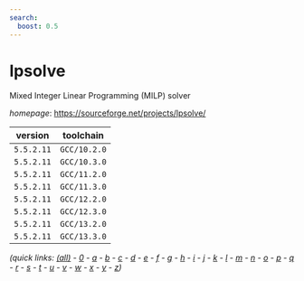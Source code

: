 ```yaml
---
search:
  boost: 0.5
---
```

# lpsolve

Mixed Integer Linear Programming (MILP) solver

*homepage*: <https://sourceforge.net/projects/lpsolve/>

version | toolchain
--------|----------
``5.5.2.11`` | ``GCC/10.2.0``
``5.5.2.11`` | ``GCC/10.3.0``
``5.5.2.11`` | ``GCC/11.2.0``
``5.5.2.11`` | ``GCC/11.3.0``
``5.5.2.11`` | ``GCC/12.2.0``
``5.5.2.11`` | ``GCC/12.3.0``
``5.5.2.11`` | ``GCC/13.2.0``
``5.5.2.11`` | ``GCC/13.3.0``


*(quick links: [(all)](../index.md) - [0](../0/index.md) - [a](../a/index.md) - [b](../b/index.md) - [c](../c/index.md) - [d](../d/index.md) - [e](../e/index.md) - [f](../f/index.md) - [g](../g/index.md) - [h](../h/index.md) - [i](../i/index.md) - [j](../j/index.md) - [k](../k/index.md) - [l](../l/index.md) - [m](../m/index.md) - [n](../n/index.md) - [o](../o/index.md) - [p](../p/index.md) - [q](../q/index.md) - [r](../r/index.md) - [s](../s/index.md) - [t](../t/index.md) - [u](../u/index.md) - [v](../v/index.md) - [w](../w/index.md) - [x](../x/index.md) - [y](../y/index.md) - [z](../z/index.md))*

